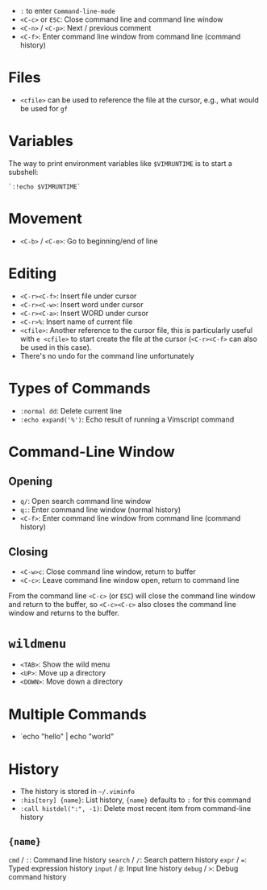 - `:` to enter `Command-line-mode`
- `<C-c>` or `ESC`: Close command line and command line window
- `<C-n>` / `<C-p>`: Next / previous comment
- `<C-f>`: Enter command line window from command line (command history)

# Files

- `<cfile>` can be used to reference the file at the cursor, e.g., what would be used for `gf`

# Variables

The way to print environment variables like `$VIMRUNTIME` is to start a subshell:

```
`:!echo $VIMRUNTIME`
```
# Movement

- `<C-b>` / `<C-e>`: Go to beginning/end of line

# Editing

- `<C-r><C-f>`: Insert file under cursor
- `<C-r><C-w>`: Insert word under cursor
- `<C-r><C-a>`: Insert WORD under cursor
- `<C-r>%`: Insert name of current file
- `<cfile>`: Another reference to the cursor file, this is particularly useful with `e <cfile>` to start create the file at the cursor (`<C-r><C-f>` can also be used in this case).
- There's no undo for the command line unfortunately

# Types of Commands

- `:normal dd`: Delete current line
- `:echo expand('%')`: Echo result of running a Vimscript command

# Command-Line Window

## Opening

- `q/`: Open search command line window
- `q:`: Enter command line window (normal history)
- `<C-f>`: Enter command line window from command line (command history)

## Closing

- `<C-w>c`: Close command line window, return to buffer
- `<C-c>`: Leave command line window open, return to command line

From the command line `<C-c>` (or `ESC`) will close the command line window and return to the buffer, so `<C-c><C-c>` also closes the command line window and returns to the buffer.

# `wildmenu`

- `<TAB>`: Show the wild menu
- `<UP>`: Move up a directory
- `<DOWN>`: Move down a directory

# Multiple Commands

- `echo "hello" | echo "world"

# History

- The history is stored in `~/.viminfo`
- `:his[tory] {name}`: List history, `{name}` defaults to `:` for this command
- `:call histdel(":", -1)`: Delete most recent item from command-line history

## `{name}`

`cmd` / `:`: Command line history
`search` / `/`: Search pattern history
`expr` / `=`: Typed expression history
`input` / `@`: Input line history
`debug` / `>`: Debug command history

